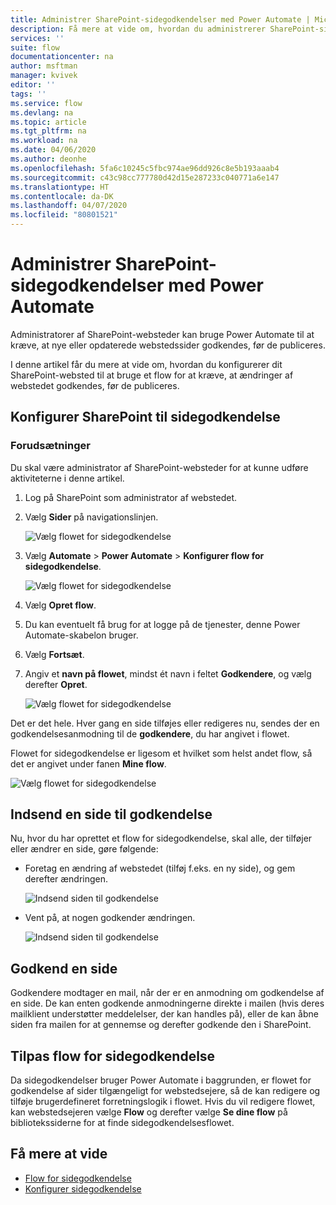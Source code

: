 ```yaml
---
title: Administrer SharePoint-sidegodkendelser med Power Automate | Microsoft Docs
description: Få mere at vide om, hvordan du administrerer SharePoint-sidegodkendelser med Power Automate.
services: ''
suite: flow
documentationcenter: na
author: msftman
manager: kvivek
editor: ''
tags: ''
ms.service: flow
ms.devlang: na
ms.topic: article
ms.tgt_pltfrm: na
ms.workload: na
ms.date: 04/06/2020
ms.author: deonhe
ms.openlocfilehash: 5fa6c10245c5fbc974ae96dd926c8e5b193aaab4
ms.sourcegitcommit: c43c98cc777780d42d15e287233c040771a6e147
ms.translationtype: HT
ms.contentlocale: da-DK
ms.lasthandoff: 04/07/2020
ms.locfileid: "80801521"
---
```

# <a name="manage-sharepoint-page-approvals-with-power-automate"></a>Administrer SharePoint-sidegodkendelser med Power Automate


Administratorer af SharePoint-websteder kan bruge Power Automate til at kræve, at nye eller opdaterede webstedssider godkendes, før de publiceres.

I denne artikel får du mere at vide om, hvordan du konfigurerer dit SharePoint-websted til at bruge et flow for at kræve, at ændringer af webstedet godkendes, før de publiceres.

## <a name="configure-sharepoint-for-page-approvals"></a>Konfigurer SharePoint til sidegodkendelse

### <a name="prerequisites"></a>Forudsætninger 

Du skal være administrator af SharePoint-websteder for at kunne udføre aktiviteterne i denne artikel.

1. Log på SharePoint som administrator af webstedet.
1. Vælg **Sider** på navigationslinjen.

    ![Vælg flowet for sidegodkendelse](media/customize-sharepoint-page-approvals/pages.png)

1. Vælg **Automate** > **Power Automate** > **Konfigurer flow for sidegodkendelse**.
    
    ![Vælg flowet for sidegodkendelse](media/customize-sharepoint-page-approvals/select-page-approval-flow.png)

1. Vælg **Opret flow**.

1. Du kan eventuelt få brug for at logge på de tjenester, denne Power Automate-skabelon bruger.

1. Vælg **Fortsæt**.

1. Angiv et **navn på flowet**, mindst ét navn i feltet **Godkendere**, og vælg derefter **Opret**.
    
    ![Vælg flowet for sidegodkendelse](media/customize-sharepoint-page-approvals/flow-name-approvers-create.png)

Det er det hele. Hver gang en side tilføjes eller redigeres nu, sendes der en godkendelsesanmodning til de **godkendere**, du har angivet i flowet.

Flowet for sidegodkendelse er ligesom et hvilket som helst andet flow, så det er angivet under fanen **Mine flow**.

![Vælg flowet for sidegodkendelse](media/customize-sharepoint-page-approvals/page-approval-flow-success.png)

## <a name="submit-a-page-for-approval"></a>Indsend en side til godkendelse

Nu, hvor du har oprettet et flow for sidegodkendelse, skal alle, der tilføjer eller ændrer en side, gøre følgende:

 - Foretag en ændring af webstedet (tilføj f.eks. en ny side), og gem derefter ændringen.

     ![Indsend siden til godkendelse](media/customize-sharepoint-page-approvals/create-new-page.png)
     
 - Vent på, at nogen godkender ændringen.
    
    ![Indsend siden til godkendelse](media/customize-sharepoint-page-approvals/wait-for-approval.png)
    
## <a name="approve-a-page"></a>Godkend en side

Godkendere modtager en mail, når der er en anmodning om godkendelse af en side. De kan enten godkende anmodningerne direkte i mailen (hvis deres mailklient understøtter meddelelser, der kan handles på), eller de kan åbne siden fra mailen for at gennemse og derefter godkende den i SharePoint.

## <a name="customize-page-approval-flows"></a>Tilpas flow for sidegodkendelse

Da sidegodkendelser bruger Power Automate i baggrunden, er flowet for godkendelse af sider tilgængeligt for webstedsejere, så de kan redigere og tilføje brugerdefineret forretningslogik i flowet. Hvis du vil redigere flowet, kan webstedsejeren vælge **Flow** og derefter vælge **Se dine flow** på bibliotekssiderne for at finde sidegodkendelsesflowet.

## <a name="learn-more"></a>Få mere at vide

- [Flow for sidegodkendelse](https://support.office.com/article/page-approval-flow-a8b2e689-d4a1-4639-8028-333c0ece30d9)
- [Konfigurer sidegodkendelse](https://support.office.com/article/configure-page-approval-14ce6976-a0a7-427b-b4ab-d28d344a5222)
